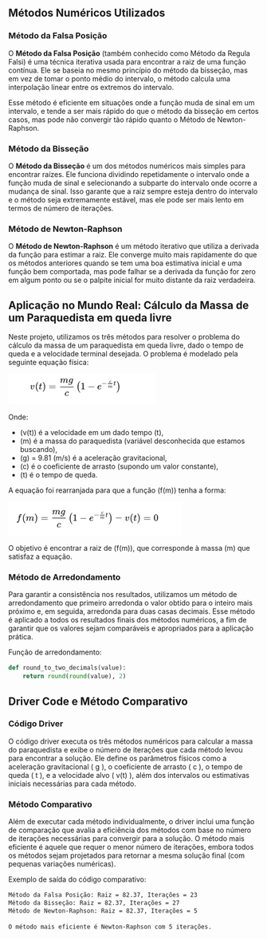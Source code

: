 ## Métodos Numéricos Utilizados

### Método da Falsa Posição

O **Método da Falsa Posição** (também conhecido como Método da Regula Falsi) é uma técnica iterativa usada para encontrar a raiz de uma função contínua. Ele se baseia no mesmo princípio do método da bisseção, mas em vez de tomar o ponto médio do intervalo, o método calcula uma interpolação linear entre os extremos do intervalo. 

Esse método é eficiente em situações onde a função muda de sinal em um intervalo, e tende a ser mais rápido do que o método da bisseção em certos casos, mas pode não convergir tão rápido quanto o Método de Newton-Raphson.

### Método da Bisseção

O **Método da Bisseção** é um dos métodos numéricos mais simples para encontrar raízes. Ele funciona dividindo repetidamente o intervalo onde a função muda de sinal e selecionando a subparte do intervalo onde ocorre a mudança de sinal. Isso garante que a raiz sempre esteja dentro do intervalo e o método seja extremamente estável, mas ele pode ser mais lento em termos de número de iterações.

### Método de Newton-Raphson

O **Método de Newton-Raphson** é um método iterativo que utiliza a derivada da função para estimar a raiz. Ele converge muito mais rapidamente do que os métodos anteriores quando se tem uma boa estimativa inicial e uma função bem comportada, mas pode falhar se a derivada da função for zero em algum ponto ou se o palpite inicial for muito distante da raiz verdadeira.

## Aplicação no Mundo Real: Cálculo da Massa de um Paraquedista em queda livre

Neste projeto, utilizamos os três métodos para resolver o problema do cálculo da massa de um paraquedista em queda livre, dado o tempo de queda e a velocidade terminal desejada. O problema é modelado pela seguinte equação física:

![Equação do Paraquedista](./img/eq1.png)

Onde:
- \(v(t)\) é a velocidade em um dado tempo \(t\),
- \(m\) é a massa do paraquedista (variável desconhecida que estamos buscando),
- \(g\) = 9.81 (m/s) é a aceleração gravitacional,
- \(c\) é o coeficiente de arrasto (supondo um valor constante),
- \(t\) é o tempo de queda.

A equação foi rearranjada para que a função \(f(m)\) tenha a forma:

![Equação do rearranjada](./img/eq2.png)

O objetivo é encontrar a raiz de \(f(m)\), que corresponde à massa \(m\) que satisfaz a equação.

### Método de Arredondamento

Para garantir a consistência nos resultados, utilizamos um método de arredondamento que primeiro arredonda o valor obtido para o inteiro mais próximo e, em seguida, arredonda para duas casas decimais. Esse método é aplicado a todos os resultados finais dos métodos numéricos, a fim de garantir que os valores sejam comparáveis e apropriados para a aplicação prática.

Função de arredondamento:

```python
def round_to_two_decimals(value):
    return round(round(value), 2)
```

## Driver Code e Método Comparativo

### Código Driver

O código driver executa os três métodos numéricos para calcular a massa do paraquedista e exibe o número de iterações que cada método levou para encontrar a solução. Ele define os parâmetros físicos como a aceleração gravitacional \( g \), o coeficiente de arrasto \( c \), o tempo de queda \( t \), e a velocidade alvo \( v(t) \), além dos intervalos ou estimativas iniciais necessárias para cada método.

### Método Comparativo

Além de executar cada método individualmente, o driver inclui uma função de comparação que avalia a eficiência dos métodos com base no número de iterações necessárias para convergir para a solução. O método mais eficiente é aquele que requer o menor número de iterações, embora todos os métodos sejam projetados para retornar a mesma solução final (com pequenas variações numéricas).

Exemplo de saída do código comparativo:

```text
Método da Falsa Posição: Raiz = 82.37, Iterações = 23
Método da Bisseção: Raiz = 82.37, Iterações = 27
Método de Newton-Raphson: Raiz = 82.37, Iterações = 5

O método mais eficiente é Newton-Raphson com 5 iterações.
```